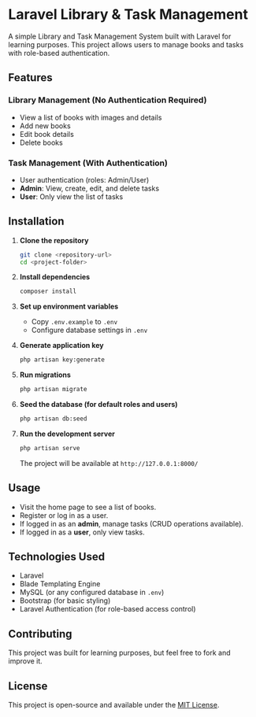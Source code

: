 # Laravel Library & Task Management

A simple Library and Task Management System built with Laravel for learning purposes. This project allows users to manage books and tasks with role-based authentication.

## Features

### Library Management (No Authentication Required)
- View a list of books with images and details
- Add new books
- Edit book details
- Delete books

### Task Management (With Authentication)
- User authentication (roles: Admin/User)
- **Admin**: View, create, edit, and delete tasks
- **User**: Only view the list of tasks

## Installation

1. **Clone the repository**
   ```sh
   git clone <repository-url>
   cd <project-folder>
   ```

2. **Install dependencies**
   ```sh
   composer install
   ```

3. **Set up environment variables**
   - Copy `.env.example` to `.env`
   - Configure database settings in `.env`

4. **Generate application key**
   ```sh
   php artisan key:generate
   ```

5. **Run migrations**
   ```sh
   php artisan migrate
   ```

6. **Seed the database (for default roles and users)**
   ```sh
   php artisan db:seed
   ```

7. **Run the development server**
   ```sh
   php artisan serve
   ```
   The project will be available at `http://127.0.0.1:8000/`

## Usage
- Visit the home page to see a list of books.
- Register or log in as a user.
- If logged in as an **admin**, manage tasks (CRUD operations available).
- If logged in as a **user**, only view tasks.

## Technologies Used
- Laravel
- Blade Templating Engine
- MySQL (or any configured database in `.env`)
- Bootstrap (for basic styling)
- Laravel Authentication (for role-based access control)

## Contributing
This project was built for learning purposes, but feel free to fork and improve it.

## License
This project is open-source and available under the [MIT License](LICENSE).

